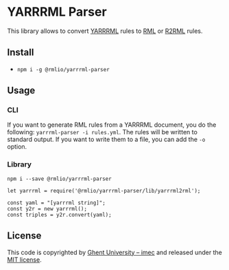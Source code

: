 # YARRRML Parser

This library allows to convert [YARRRML](https://w3id.org/yarrrml) rules to [RML](http://rml.io) or [R2RML](https://www.w3.org/TR/r2rml/) rules.

## Install

- `npm i -g @rmlio/yarrrml-parser`

## Usage

### CLI

If you want to generate RML rules from a YARRRML document, you do the following: `yarrrml-parser -i rules.yml`.
The rules will be written to standard output.
If you want to write them to a file, you can add the `-o` option.

### Library

`npm i --save @rmlio/yarrrml-parser`

```
let yarrrml = require('@rmlio/yarrrml-parser/lib/yarrrml2rml');

const yaml = "[yarrrml string]";
const y2r = new yarrrml();
const triples = y2r.convert(yaml);
```

## License
This code is copyrighted by [Ghent University – imec](http://idlab.ugent.be/) and released under the [MIT license](http://opensource.org/licenses/MIT).
